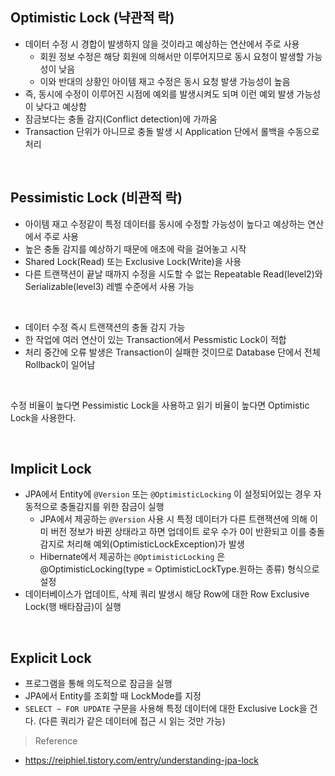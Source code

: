 ## Optimistic Lock (냑관적 락)

- 데이터 수정 시 경합이 발생하지 않을 것이라고 예상하는 연산에서 주로 사용
    - 회원 정보 수정은 해당 회원에 의해서만 이루어지므로 동시 요청이 발생할 가능성이 낮음
    - 이와 반대의 상황인 아이템 재고 수정은 동시 요청 발생 가능성이 높음
- 즉, 동시에 수정이 이루어진 시점에 예외를 발생시켜도 되며 이런 예외 발생 가능성이 낮다고 예상함
- 잠금보다는 충돌 감지(Conflict detection)에 가까움
- Transaction 단위가 아니므로 충돌 발생 시 Application 단에서 롤백을 수동으로 처리

<br>

## Pessimistic Lock (비관적 락)

- 아이템 재고 수정같이 특정 데이터를 동시에 수정할 가능성이 높다고 예상하는 연산에서 주로 사용
- 높은 충돌 감지를 예상하기 때문에 애초에 락을 걸어놓고 시작
- Shared Lock(Read) 또는 Exclusive Lock(Write)을 사용
- 다른 트랜잭션이 끝날 때까지 수정을 시도할 수 없는 Repeatable Read(level2)와 Serializable(level3) 레벨 수준에서 사용 가능
<br>

- 데이터 수정 즉시 트랜잭션의 충돌 감지 가능
- 한 작업에 여러 연산이 있는 Transaction에서 Pessmistic Lock이 적합
- 처리 중간에 오류 발생은 Transaction이 실패한 것이므로 Database 단에서 전체 Rollback이 일어남
<br>

수정 비율이 높다면 Pessimistic Lock을 사용하고 읽기 비율이 높다면 Optimistic Lock을 사용한다.

<br>

## Implicit Lock

- JPA에서 Entity에 ```@Version``` 또는 ```@OptimisticLocking``` 이 설정되어있는 경우 자동적으로 충돌감지를 위한 잠금이 실행
    - JPA에서 제공하는 ```@Version``` 사용 시 특정 데이터가 다른 트랜잭션에 의해 이미 버전 정보가 바뀐 상태라고 하면 업데이트 로우 수가 0이 반환되고 이를 충돌감지로 처리해 예외(OptimisticLockException)가 발생
    - Hibernate에서 제공하는 ```@OptimisticLocking``` 은 @OptimisticLocking(type = OptimisticLockType.원하는 종류) 형식으로 설정
- 데이터베이스가 업데이트, 삭제 쿼리 발생시 해당 Row에 대한 Row Exclusive Lock(행 배타잠금)이 실행

<br>

## Explicit Lock

- 프로그램을 통해 의도적으로 잠금을 실행
- JPA에서 Entity를 조회할 때 LockMode를 지정
- ```SELECT ~ FOR UPDATE``` 구문을 사용해 특정 데이터에 대한 Exclusive Lock을 건다. (다른 쿼리가 같은 데이터에 접근 시 읽는 것만 가능)


> Reference
- https://reiphiel.tistory.com/entry/understanding-jpa-lock